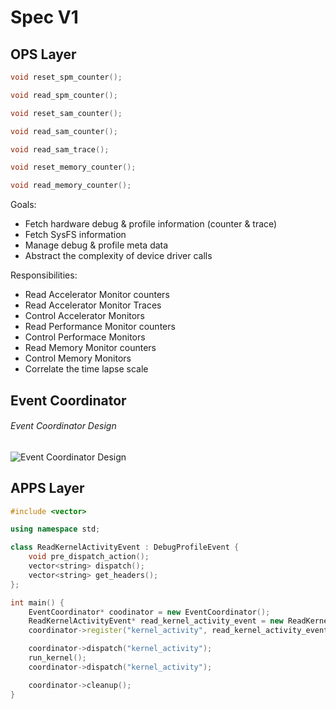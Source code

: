 # Spec V1

## OPS Layer

```cpp
void reset_spm_counter();

void read_spm_counter();

void reset_sam_counter();

void read_sam_counter();

void read_sam_trace();

void reset_memory_counter();

void read_memory_counter();
```

Goals:

* Fetch hardware debug & profile information (counter & trace)
* Fetch SysFS information
* Manage debug & profile meta data
* Abstract the complexity of device driver calls

Responsibilities:

* Read Accelerator Monitor counters
* Read Accelerator Monitor Traces
* Control Accelerator Monitors
* Read Performance Monitor counters
* Control Performace Monitors
* Read Memory Monitor counters
* Control Memory Monitors
* Correlate the time lapse scale

## Event Coordinator

###### Event Coordinator Design

![Event Coordinator Design](/../../asset/event_coordinator_design_v1.png)

## APPS Layer

```cpp
#include <vector>

using namespace std;

class ReadKernelActivityEvent : DebugProfileEvent {
    void pre_dispatch_action();
    vector<string> dispatch();
    vector<string> get_headers();
};

int main() {
    EventCoordinator* coodinator = new EventCoordinator();
    ReadKernelActivityEvent* read_kernel_activity_event = new ReadKernelActivityEvent();
    coordinator->register("kernel_activity", read_kernel_activity_event);

    coordinator->dispatch("kernel_activity");
    run_kernel();
    coordinator->dispatch("kernel_activity");

    coordinator->cleanup();
}
```